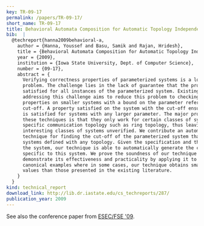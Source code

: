 ```yaml
---
key: TR-09-17
permalink: /papers/TR-09-17/
short_name: TR-09-17
title: Behavioral Automata Composition for Automatic Topology Independent Verification of Parameterized Systems
bib:  |
  @techreport{hanna2009behavioral-a,
    author = {Hanna, Youssef and Basu, Samik and Rajan, Hridesh},
    title = {Behavioral Automata Composition for Automatic Topology Independent Verification of Parameterized Systems},
    year = {2009},
    institution = {Iowa State University, Dept. of Computer Science},
    number = {09-17},
    abstract = {
      Verifying correctness properties of parameterized systems is a long-standing
      problem. The challenge lies in the lack of guarantee that the property is
      satisfied for all instances of the parameterized system. Existing work on
      addressing this challenge aims to reduce this problem to checking the
      properties on smaller systems with a bound on the parameter referred to as the
      cut-off. A property satisfied on the system with the cut-off ensures that it
      is satisfied for systems with any larger parameter. The major problem with
      these techniques is that they only work for certain classes of systems with
      specific communication topology such as ring topology, thus leaving other
      interesting classes of systems unverified. We contribute an automated
      technique for finding the cut-off of the parameterized system that works for
      systems defined with any topology. Given the specification and the topology of
      the system, our technique is able to automatically generate the cut-off
      specific to this system. We prove the soundness of our technique and
      demonstrate its effectiveness and practicality by applying it to several
      canonical examples where in some cases, our technique obtains smaller cut-off
      values than those presented in the existing literature.
    }
  }
kind: technical_report
download_link: http://lib.dr.iastate.edu/cs_techreports/287/
publication_year: 2009
---
```


See also the conference paper from [ESEC/FSE '09](/papers/ESEC-FSE-09/).
